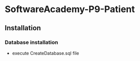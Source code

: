 # SoftwareAcademy-P9-Patient

## Installation

### Database installation
* execute CreateDatabase.sql file
